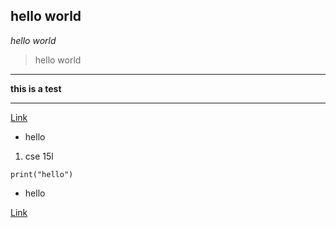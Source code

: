 ## hello world
*hello world*
> hello world
---
**this is a test**

---

[Link](http://a.com)

* hello

1. cse 15l 

`print("hello")`<br>

- hello 

[Link][1]

[1]:http://a.com